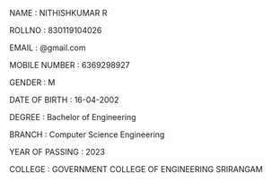 NAME :
NITHISHKUMAR R

ROLLNO	:
830119104026

EMAIL	:
@gmail.com

MOBILE NUMBER	:
6369298927

GENDER	:
M

DATE OF BIRTH	:
16-04-2002

DEGREE :
Bachelor of Engineering

BRANCH	:
Computer Science Engineering

YEAR OF PASSING	:
2023

COLLEGE	:
GOVERNMENT COLLEGE OF ENGINEERING SRIRANGAM 
